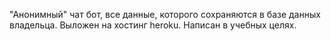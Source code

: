 "Анонимный" чат бот, все данные, которого сохраняются в базе данных владельца. Выложен на хостинг heroku. Написан в учебных целях.

